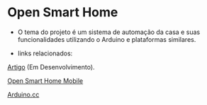 # Open Smart Home


* O tema do projeto é um sistema de automação da casa e suas funcionalidades utilizando o Arduino e plataformas similares.

* links relacionados:



 [Artigo](https://v1.overleaf.com/read/pdrwxtrbfgnc) (Em Desenvolvimento).

 [Open Smart Home Mobile](https://github.com/amatties/OpenSmartHomeMobile)

 [Arduino.cc](https://www.arduino.cc/)
